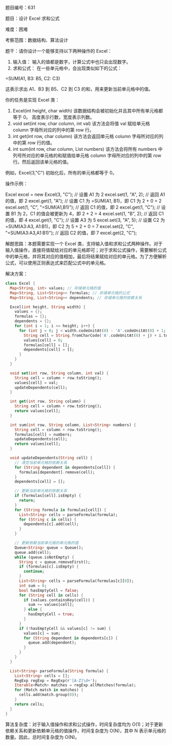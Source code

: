 题目编号：631

题目：设计 Excel 求和公式

难度：困难

考察范围：数据结构、算法设计

题干：请你设计一个能够支持以下两种操作的 Excel：

1. 输入值：
输入的值都是数字，计算公式中也只会出现数字。
2. 求和公式：
在一些单元格中，会出现类似如下的公式：

=SUM(A1, B3: B5, C2: C3)

这表示求出 A1、B3 到 B5、C2 到 C3 的和，用来更新当前单元格中的值。

你的任务是实现 Excel 类：

1. Excel(int height, char width) 
该数据结构会被初始化并且其中所有单元格都等于 0。
高度表示行数，宽度表示列数。
2. void set(int row, char column, int val) 
该方法会将值 val 赋给单元格 column 字母所对应的列中的第 row 行。
3. int get(int row, char column) 
该方法会返回单元格 column 字母所对应的列中的第 row 行的值。
4. int sum(int row, char column, List<String> numbers) 
该方法会将所有 numbers 中列号所对应的单元格的和赋值给单元格 column 字母所对应的列中的第 row 行。然后返回该单元格的值。

例如，Excel(3,"C") 初始化后，所有的单元格都等于 0。

操作示例：

Excel excel = new Excel(3, "C");
// 设置 A1 为 2
excel.set(1, "A", 2);
// 返回 A1 的值，即 2
excel.get(1, "A");
// 设置 C1 为 =SUM(A1, B1)，即 C1 为 2 + 0 = 2
excel.set(1, "C", "=SUM(A1,B1)");
// 返回 C1 的值，即 2
excel.get(1, "C");
// 设置 B1 为 2，C1 的值会被更新为 4，即 2 + 2 = 4
excel.set(1, "B", 2);
// 返回 C1 的值，即 4
excel.get(1, "C");
// 设置 A3 为 5
excel.set(3, "A", 5);
// 设置 C2 为 =SUM(A3:A3, A1:B1)，即 C2 为 5 + 2 + 0 = 7
excel.set(2, "C", "=SUM(A3:A3,A1:B1)");
// 返回 C2 的值，即 7
excel.get(2, "C");

解题思路：本题需要实现一个 Excel 类，支持输入值和求和公式两种操作。对于输入值操作，直接将值赋给对应的单元格即可；对于求和公式操作，需要解析公式中的单元格，并将其对应的值相加，最后将结果赋给对应的单元格。为了方便解析公式，可以使用正则表达式来匹配公式中的单元格。

解决方案：

```dart
class Excel {
  Map<String, int> values; // 存储单元格的值
  Map<String, List<String>> formulas; // 存储单元格的公式
  Map<String, List<String>> dependents; // 存储单元格的依赖关系

  Excel(int height, String width) {
    values = {};
    formulas = {};
    dependents = {};
    for (int i = 1; i <= height; i++) {
      for (int j = 0; j < width.codeUnitAt(0) - 'A'.codeUnitAt(0) + 1; j++) {
        String cell = String.fromCharCode('A'.codeUnitAt(0) + j) + i.toString();
        values[cell] = 0;
        formulas[cell] = [];
        dependents[cell] = [];
      }
    }
  }

  void set(int row, String column, int val) {
    String cell = column + row.toString();
    values[cell] = val;
    updateDependents(cell);
  }

  int get(int row, String column) {
    String cell = column + row.toString();
    return values[cell];
  }

  int sum(int row, String column, List<String> numbers) {
    String cell = column + row.toString();
    formulas[cell] = numbers;
    updateDependents(cell);
    return values[cell];
  }

  void updateDependents(String cell) {
    // 清空当前单元格的依赖关系
    for (String dependent in dependents[cell]) {
      formulas[dependent].remove(cell);
    }
    dependents[cell] = [];

    // 更新当前单元格的依赖关系
    if (formulas[cell].isEmpty) {
      return;
    }
    for (String formula in formulas[cell]) {
      List<String> cells = parseFormula(formula);
      for (String c in cells) {
        dependents[c].add(cell);
      }
    }

    // 更新依赖当前单元格的单元格的值
    Queue<String> queue = Queue();
    queue.add(cell);
    while (queue.isNotEmpty) {
      String c = queue.removeFirst();
      if (formulas[c].isEmpty) {
        continue;
      }
      List<String> cells = parseFormula(formulas[c][0]);
      int sum = 0;
      bool hasEmptyCell = false;
      for (String cell in cells) {
        if (values.containsKey(cell)) {
          sum += values[cell];
        } else {
          hasEmptyCell = true;
        }
      }
      if (!hasEmptyCell && values[c] != sum) {
        values[c] = sum;
        for (String dependent in dependents[c]) {
          queue.add(dependent);
        }
      }
    }
  }

  List<String> parseFormula(String formula) {
    List<String> cells = [];
    RegExp regExp = RegExp(r'[A-Z]\d+');
    Iterable<Match> matches = regExp.allMatches(formula);
    for (Match match in matches) {
      cells.add(match.group(0));
    }
    return cells;
  }
}
```

算法复杂度：对于输入值操作和求和公式操作，时间复杂度均为 O(1)；对于更新依赖关系和更新依赖单元格的值操作，时间复杂度为 O(N)，其中 N 表示单元格的数量。因此，总时间复杂度为 O(N)。